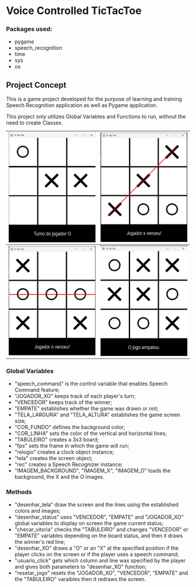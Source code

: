# Voice Controlled TicTacToe
 
### Packages used:
+ pygame
+ speech_recognition
+ time
+ sys
+ os


## Project Concept
<p>This is a game project developed for the purpose of learning and training Speech Recognition
application as well as Pygame application.</p>

<p>This project only utilizes Global Variables and Functions to run, without the need
to create Classes.</p>


| ![img_5.png](imgs/img_5.png) | ![img_1.png](imgs/img_1.png) |
|------------------------------|------------------------------|
| ![img_2.png](imgs/img_2.png) | ![img_3.png](imgs/img_3.png) |


### Global Variables

+ "speech_command" is the control variable that enables Speech Command feature;
+ "JOGADOR_XO" keeps track of each player's turn;
+ "VENCEDOR" keeps track of the winner;
+ "EMPATE" establishes whether the game was drawn or not;
+ "TELA_LARGURA" and "TELA_ALTURA" establishes the game screen size;
+ "COR_FUNDO" defines the background color;
+ "COR_LINHA" sets the color of the vertical and horizontal lines;
+ "TABULEIRO" creates a 3x3 board;
+ "fps" sets the frame in which the game will run;
+ "relogio" creates a clock object instance;
+ "tela" creates the screen object;
+ "rec" creates a Speech Recognizer instance;
+ "IMAGEM_BACKGROUND", "IMAGEM_X", "IMAGEM_O" loads the background, the X and the O images.


### Methods

+ "desenhar_tela" draw the screen and the lines using the established colors and images;
+ "desenhar_status" uses "VENCEDOR", "EMPATE" and "JOGADOR_XO" global variables
to display on screen the game current status;
+ "checar_vitoria" checks the "TABULEIRO" and changes "VENCEDOR" or "EMPATE" variables
depending on the board status, and then it draws the winner's red line;
+ "desenhar_XO" draws a "O" or an "X" at the specified position if the player clicks
on the screen or if the player uses a speech command;
+ "usuario_click" gets which column and line was specified by the player and gives
both parameters to "desenhar_XO" function;
+ "resetar_jogo" resets the "JOGADOR_XO", "VENCEDOR", "EMPATE" and the "TABULEIRO" varaibles
then it redraws the screen.